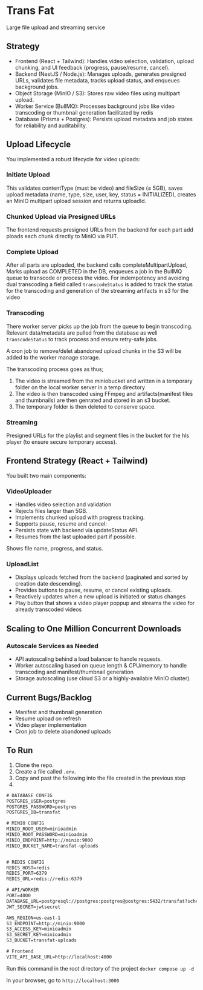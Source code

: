 # Trans Fat

Large file upload and streaming service

## Strategy

- Frontend (React + Tailwind): Handles video selection, validation, upload chunking, and UI feedback (progress, pause/resume, cancel).
- Backend (NestJS / Node.js): Manages uploads, generates presigned URLs, validates file metadata, tracks upload status, and enqueues background jobs.
- Object Storage (MinIO / S3): Stores raw video files using multipart upload.
- Worker Service (BullMQ): Processes background jobs like video transcoding or thumbnail generation facilitated by redis
- Database (Prisma + Postgres): Persists upload metadata and job states for reliability and auditability.

## Upload Lifecycle

You implemented a robust lifecycle for video uploads:

### Initiate Upload

This validates contentType (must be video) and fileSize (≤ 5GB), saves upload metadata (name, type, size, user, key, status = INITIALIZED), creates an MinIO multipart upload session and returns uploadId.

### Chunked Upload via Presigned URLs

The frontend requests presigned URLs from the backend for each part add ploads each chunk directly to MinIO via PUT.

### Complete Upload

After all parts are uploaded, the backend calls completeMultipartUpload, Marks upload as COMPLETED in the DB, enqueues a job in the BullMQ queue to transcode or process the video. For indempotency and avoiding dual transcoding a field called `transcodeStatus` is added to track the status for the transcoding and generation of the streaming artifacts in s3 for the video

### Transcoding

There worker server picks up the job from the queue to begin transcoding. Relevant data/metadata are pulled from the database as well `transcodeStatus` to track process and ensure retry-safe jobs.

A cron job to remove/delet abandoned upload chunks in the S3 will be added to the worker manage storage.

The transcoding process goes as thus;

1. The video is streamed from the miniobucket and written in a temporary folder on the local worker server in a temp directory
2. The video is then transcoded using FFmpeg and artifacts(manifest files and thumbnails) are then genrated and stored in an s3 bucket.
3. The temporary folder is then deleted to conserve space.

### Streaming

Presigned URLs for the playlist and segment files in the bucket for the hls player (to ensure secure temporary access).

## Frontend Strategy (React + Tailwind)

You built two main components:

### VideoUploader

- Handles video selection and validation
- Rejects files larger than 5GB.
- Implements chunked upload with progress tracking.
- Supports pause, resume and cancel:
- Persists state with backend via updateStatus API.
- Resumes from the last uploaded part if possible.

Shows file name, progress, and status.

### UploadList

- Displays uploads fetched from the backend (paginated and sorted by creation date descending).
- Provides buttons to pause, resume, or cancel existing uploads.
- Reactively updates when a new upload is initiated or status changes
- Play button that shows a video player poppup and streams the video for already transcoded videos

## Scaling to One Million Concurrent Downloads

### Autoscale Services as Needed

- API autoscaling behind a load balancer to handle requests.
- Worker autoscaling based on queue length & CPU/memory to handle transcoding and manifest/thumbnail generation
- Storage autoscaling (use cloud S3 or a highly-available MinIO cluster).

## Current Bugs/Backlog

- Manifest and thumbnail generation
- Resume upload on refresh
- Video player implementation
- Cron job to delete abandoned uploads

## To Run

1. Clone the repo.
2. Create a file called `.env`.
3. Copy and past the following into the file created in the previous step
4.

```txt
# DATABASE CONFIG
POSTGRES_USER=postgres
POSTGRES_PASSWORD=postgres
POSTGRES_DB=transfat

# MINIO CONFIG
MINIO_ROOT_USER=minioadmin
MINIO_ROOT_PASSWORD=minioadmin
MINIO_ENDPOINT=http://minio:9000
MINIO_BUCKET_NAME=transfat-uploads


# REDIS CONFIG
REDIS_HOST=redis
REDIS_PORT=6379
REDIS_URL=redis://redis:6379

# API/WORKER
PORT=4000
DATABASE_URL=postgresql://postgres:postgres@postgres:5432/transfat?schema=public
JWT_SECRET=jwtsecret

AWS_REGION=us-east-1
S3_ENDPOINT=http://minio:9000
S3_ACCESS_KEY=minioadmin
S3_SECRET_KEY=minioadmin
S3_BUCKET=transfat-uploads

# Frontend
VITE_API_BASE_URL=http://localhost:4000

```

Run this command in the root directory of the project `docker compose up -d`

In your browser, go to `http://localhost:3000`
